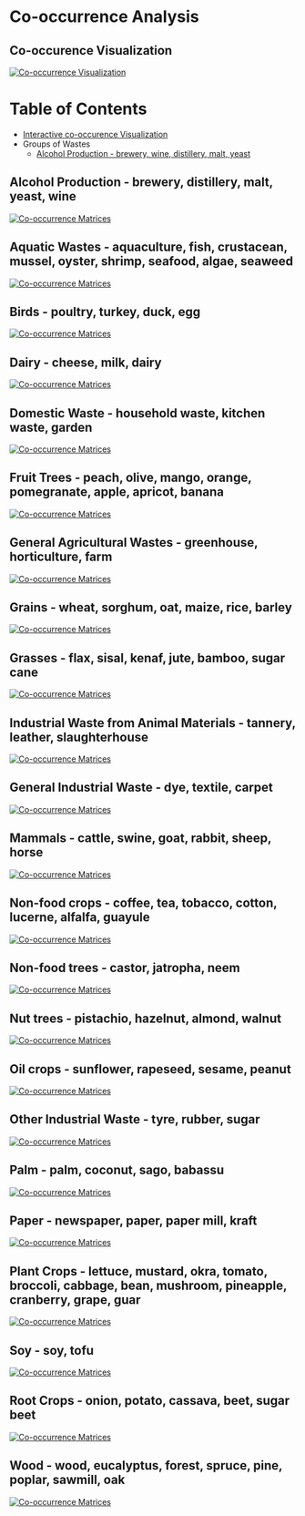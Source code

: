 # Co-occurrence Analysis

## Co-occurence Visualization

[![Co-occurrence Visualization](./images/ExampleofUseGIF.gif)](http://isdata-org.github.io/mapping-the-bioeconomy/CoOccurrenceAnalysis/CircleCoOccurLayout.html)

Table of Contents
=================
 * [Interactive co-occurence Visualization](#co-occurence-visualization)
 * Groups of Wastes
   * [Alcohol Production - brewery, wine, distillery, malt, yeast](#alcohol-production---brewery-distillery-malt-wine-yeast)


## Alcohol Production - brewery, distillery, malt, yeast, wine
[![Co-occurrence Matrices](./images/ClusteredWasteTapMatrices/alcohol.png)](https://raw.githubusercontent.com/isdata-org/mapping-the-bioeconomy/master/CoOccurrenceAnalysis/images/alcohol.png)

## Aquatic Wastes - aquaculture, fish, crustacean, mussel, oyster, shrimp, seafood, algae, seaweed
[![Co-occurrence Matrices](./images/ClusteredWasteTapMatrices/aquatic.png)](https://raw.githubusercontent.com/isdata-org/mapping-the-bioeconomy/master/CoOccurrenceAnalysis/images/aquatic.png)

## Birds - poultry, turkey, duck, egg
[![Co-occurrence Matrices](./images/ClusteredWasteTapMatrices/birds.png)](https://raw.githubusercontent.com/isdata-org/mapping-the-bioeconomy/master/CoOccurrenceAnalysis/images/birds.png)

## Dairy - cheese, milk, dairy
[![Co-occurrence Matrices](./images/ClusteredWasteTapMatrices/dairy.png)](https://raw.githubusercontent.com/isdata-org/mapping-the-bioeconomy/master/CoOccurrenceAnalysis/images/dairy.png)

## Domestic Waste - household waste, kitchen waste, garden
[![Co-occurrence Matrices](./images/ClusteredWasteTapMatrices/domestic_waste.png)](https://raw.githubusercontent.com/isdata-org/mapping-the-bioeconomy/master/CoOccurrenceAnalysis/images/domestic_waste.png)

## Fruit Trees - peach, olive, mango, orange, pomegranate, apple, apricot, banana
[![Co-occurrence Matrices](./images/ClusteredWasteTapMatrices/fruit_trees.png)](https://raw.githubusercontent.com/isdata-org/mapping-the-bioeconomy/master/CoOccurrenceAnalysis/images/fruit_trees.png)

## General Agricultural Wastes - greenhouse, horticulture, farm
[![Co-occurrence Matrices](./images/ClusteredWasteTapMatrices/General_agricultural_waste.png)](https://raw.githubusercontent.com/isdata-org/mapping-the-bioeconomy/master/CoOccurrenceAnalysis/images/General_agricultural_waste.png)

## Grains - wheat, sorghum, oat, maize, rice, barley
[![Co-occurrence Matrices](./images/ClusteredWasteTapMatrices/grains.png)](https://raw.githubusercontent.com/isdata-org/mapping-the-bioeconomy/master/CoOccurrenceAnalysis/images/grains.png)

## Grasses - flax, sisal, kenaf, jute, bamboo, sugar cane
[![Co-occurrence Matrices](./images/ClusteredWasteTapMatrices/grasses.png)](https://raw.githubusercontent.com/isdata-org/mapping-the-bioeconomy/master/CoOccurrenceAnalysis/images/grasses.png)

## Industrial Waste from Animal Materials - tannery, leather, slaughterhouse
[![Co-occurrence Matrices](./images/ClusteredWasteTapMatrices/industrial_waste_animals.png)](https://raw.githubusercontent.com/isdata-org/mapping-the-bioeconomy/master/CoOccurrenceAnalysis/images/industrial_waste_animals.png)

## General Industrial Waste - dye, textile, carpet
[![Co-occurrence Matrices](./images/ClusteredWasteTapMatrices/industrial_waste.png)](https://raw.githubusercontent.com/isdata-org/mapping-the-bioeconomy/master/CoOccurrenceAnalysis/images/industrial_waste.png)

## Mammals - cattle, swine, goat, rabbit, sheep, horse
[![Co-occurrence Matrices](./images/ClusteredWasteTapMatrices/mammals.png)](https://raw.githubusercontent.com/isdata-org/mapping-the-bioeconomy/master/CoOccurrenceAnalysis/images/mammals.png)

## Non-food crops - coffee, tea, tobacco, cotton, lucerne, alfalfa, guayule
[![Co-occurrence Matrices](./images/ClusteredWasteTapMatrices/Non-food_crops.png)](https://raw.githubusercontent.com/isdata-org/mapping-the-bioeconomy/master/CoOccurrenceAnalysis/images/Non-food_crops.png)

## Non-food trees - castor, jatropha, neem
[![Co-occurrence Matrices](./images/ClusteredWasteTapMatrices/non-food_crop_trees.png)](https://raw.githubusercontent.com/isdata-org/mapping-the-bioeconomy/master/CoOccurrenceAnalysis/images/non-food_crop_trees.png)

## Nut trees - pistachio, hazelnut, almond, walnut
[![Co-occurrence Matrices](./images/ClusteredWasteTapMatrices/nut_trees.png)](https://raw.githubusercontent.com/isdata-org/mapping-the-bioeconomy/master/CoOccurrenceAnalysis/images/nut_trees.png)

## Oil crops - sunflower, rapeseed, sesame, peanut
[![Co-occurrence Matrices](./images/ClusteredWasteTapMatrices/oil_crops.png)](https://raw.githubusercontent.com/isdata-org/mapping-the-bioeconomy/master/CoOccurrenceAnalysis/images/oil_crops.png)

## Other Industrial Waste - tyre, rubber, sugar
[![Co-occurrence Matrices](./images/ClusteredWasteTapMatrices/other_industrial_waste.png)](https://raw.githubusercontent.com/isdata-org/mapping-the-bioeconomy/master/CoOccurrenceAnalysis/images/other_industrial_waste.png)

## Palm - palm, coconut, sago, babassu
[![Co-occurrence Matrices](./images/ClusteredWasteTapMatrices/palm.png)](https://raw.githubusercontent.com/isdata-org/mapping-the-bioeconomy/master/CoOccurrenceAnalysis/images/palm.png)

## Paper - newspaper, paper, paper mill, kraft
[![Co-occurrence Matrices](./images/ClusteredWasteTapMatrices/paper.png)](https://raw.githubusercontent.com/isdata-org/mapping-the-bioeconomy/master/CoOccurrenceAnalysis/images/paper.png)

## Plant Crops - lettuce, mustard, okra, tomato, broccoli, cabbage, bean, mushroom, pineapple, cranberry, grape, guar
[![Co-occurrence Matrices](./images/ClusteredWasteTapMatrices/plant_crops.png)](https://raw.githubusercontent.com/isdata-org/mapping-the-bioeconomy/master/CoOccurrenceAnalysis/images/plant_crops.png)

## Soy - soy, tofu
[![Co-occurrence Matrices](./images/ClusteredWasteTapMatrices/soy.png)](https://raw.githubusercontent.com/isdata-org/mapping-the-bioeconomy/master/CoOccurrenceAnalysis/images/soy.png)

## Root Crops - onion, potato, cassava, beet, sugar beet
[![Co-occurrence Matrices](./images/ClusteredWasteTapMatrices/tuber_plant_crops.png)](https://raw.githubusercontent.com/isdata-org/mapping-the-bioeconomy/master/CoOccurrenceAnalysis/images/tuber_plant_crops.png)

## Wood - wood, eucalyptus, forest, spruce, pine, poplar, sawmill, oak
[![Co-occurrence Matrices](./images/ClusteredWasteTapMatrices/wood.png)](https://raw.githubusercontent.com/isdata-org/mapping-the-bioeconomy/master/CoOccurrenceAnalysis/images/wood.png)
